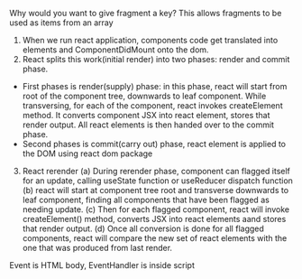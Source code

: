 
Why would you want to give fragment a key?
This allows fragments to be used as items from an array

1. When we run react application, components code get translated into elements and ComponentDidMount onto the dom.
2. React splits this work(initial render) into two phases: render and commit phase.
- First phases is render(supply) phase: in this phase, react will start from root of the component tree, downwards to leaf component. While transversing, for each of the component, react invokes createElement method. It converts component JSX into react element, stores that render output. All react elements is then handed over to the commit phase.
- Second phases is commit(carry out) phase, react element is applied to the DOM using react dom package
3. React rerender
(a) During rerender phase, component can flagged itself for an update, calling useState function or useReducer dispatch function
(b) react will start at component tree root and transverse downwards to leaf component, finding all components that have been flagged as needing update.
(c) Then for each flagged component, react will invoke createElement() method, converts JSX into react elements aand stores that render output.
(d) Once all conversion is done for all flagged components, react will compare the new set of react elements with the one that was produced from last render.


Event is HTML body,
EventHandler is inside script
